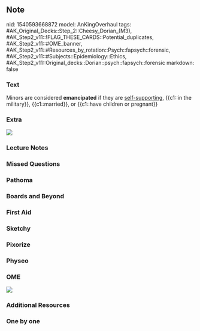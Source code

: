 ## Note
nid: 1540593668872
model: AnKingOverhaul
tags: #AK_Original_Decks::Step_2::Cheesy_Dorian_(M3), #AK_Step2_v11::!FLAG_THESE_CARDS::Potential_duplicates, #AK_Step2_v11::#OME_banner, #AK_Step2_v11::#Resources_by_rotation::Psych::fapsych::forensic, #AK_Step2_v11::#Subjects::Epidemiology::Ethics, #AK_Step2_v11::Original_decks::Dorian::psych::fapsych::forensic
markdown: false

### Text
<div>
  <div>
    Minors are considered <b>emancipated</b> if they are
    <u>self-supporting</u>, <span class="clozed c1">{{c1::in the
    military}}</span>, <span class=
    "clozed c1">{{c1::married}}</span>, or <span class=
    "clozed c1">{{c1::have children or pregnant}}</span>
  </div>
</div>

### Extra
<img src="paste-306510341079041.jpg">

### Lecture Notes


### Missed Questions


### Pathoma


### Boards and Beyond


### First Aid


### Sketchy


### Pixorize


### Physeo


### OME
<div class="ome-widget">
  <a href="https://onlinemeded.org?ref=anki"><img src=
  "_OME_AnkiFlashcards_General_4.png"></a>
</div>

### Additional Resources


### One by one

